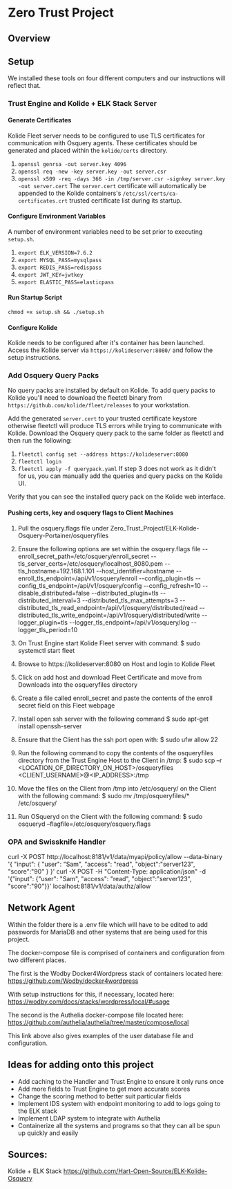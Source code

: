 # Zero Trust Project

## Overview

## Setup

We installed these tools on four different computers and our instructions will reflect that. 

### Trust Engine and Kolide + ELK Stack Server

#### Generate Certificates
Kolide Fleet server needs to be configured to use TLS certificates for communication with Osquery agents. These certificates should be generated and placed within the `kolide/certs` directory.
1. `openssl genrsa -out server.key 4096`
2. `openssl req -new -key server.key -out server.csr`
3. `openssl x509 -req -days 366 -in /tmp/server.csr -signkey server.key -out server.cert`
The `server.cert` certificate will automatically be appended to the Kolide containers's `/etc/ssl/certs/ca-certificates.crt` trusted certificate list during its startup.



#### Configure Environment Variables
A number of environment variables need to be set prior to executing `setup.sh`.
1. `export ELK_VERSION=7.6.2`
2. `export MYSQL_PASS=mysqlpass`
3. `export REDIS_PASS=redispass`
4. `export JWT_KEY=jwtkey`
5. `export ELASTIC_PASS=elasticpass`

#### Run Startup Script
`chmod +x setup.sh && ./setup.sh`

#### Configure Kolide
Kolide needs to be configured after it's container has been launched. Access the Kolide server via `https://kolideserver:8080/` and follow the setup instructions.

### Add Osquery Query Packs
No query packs are installed by default on Kolide. To add query packs to Kolide you'll need to download the fleetctl binary from `https://github.com/kolide/fleet/releases` to your workstation.

Add the generated `server.cert` to your trusted certificate keystore otherwise fleetctl will produce TLS errors while trying to communicate with Kolide. Download the Osquery query pack to the same folder as fleetctl and then run the following:
1. `fleetctl config set --address https://kolideserver:8080`
2. `fleetctl login`
3. `fleetctl apply -f querypack.yaml`
If step 3 does not work as it didn't for us, you can manually add the queries and query packs on the Kolide UI.

Verify that you can see the installed query pack on the Kolide web interface.

#### Pushing certs, key and osquery flags to Client Machines
1. Pull the osquery.flags file under Zero_Trust_Project/ELK-Kolide-Osquery-Portainer/osqueryfiles

2. Ensure the following options are set within the osquery.flags file
    --enroll_secret_path=/etc/osquery/enroll_secret
    --tls_server_certs=/etc/osquery/localhost_8080.pem
    --tls_hostname=192.168.1.101
    --host_identifier=hostname
    --enroll_tls_endpoint=/api/v1/osquery/enroll
    --config_plugin=tls
    --config_tls_endpoint=/api/v1/osquery/config
    --config_refresh=10
    --disable_distributed=false
    --distributed_plugin=tls
    --distributed_interval=3
    --distributed_tls_max_attempts=3
    --distributed_tls_read_endpoint=/api/v1/osquery/distributed/read
    --distributed_tls_write_endpoint=/api/v1/osquery/distributed/write
    --logger_plugin=tls
    --logger_tls_endpoint=/api/v1/osquery/log
    --logger_tls_period=10

3. On Trust Engine start Kolide Fleet server with command: 
    $ sudo systemctl start fleet 

4. Browse to https://kolideserver:8080 on Host and login to Kolide Fleet 

5. Click on add host and download Fleet Certificate and move from Downloads into the osqueryfiles directory

6. Create a file called enroll_secret and paste the contents of the enroll secret field on this Fleet webpage  

7. Install open ssh server with the following command
    $ sudo apt-get install openssh-server

8. Ensure that the Client has the ssh port open with: 
    $ sudo ufw allow 22 

9. Run the following command to copy the contents of the osqueryfiles directory from the Trust Engine Host to the Client in /tmp: 
    $ sudo scp –r <LOCATION_OF_DIRECTORY_ON_HOST>/osqueryfiles <CLIENT_USERNAME>@<IP_ADDRESS>:/tmp 

10. Move the files on the Client from /tmp into /etc/osquery/ on the Client with the following command:
    $ sudo mv /tmp/osqueryfiles/* /etc/osquery/

11. Run OSqueryd on the Client with the following command: 
    $ sudo osqueryd –flagfile=/etc/osquery/osquery.flags 

### OPA and Swissknife Handler
curl -X POST http://localhost:8181/v1/data/myapi/policy/allow --data-binary '{ "input": { "user": "Sam", "access": "read", "object":"server123", "score":"90" } }'
curl -X POST -H "Content-Type: application/json" -d '{"input": {"user": "Sam", "access": "read", "object":"server123", "score":"90"}}' localhost:8181/v1/data/authz/allow

## Network Agent
Within the folder there is a .env file which will have to be edited to add passwords for MariaDB and other systems that are being used for this project. 

The docker-compose file is comprised of containers and configuration from two different places.

The first is the Wodby Docker4Wordpress stack of containers located here:
https://github.com/Wodby/docker4wordpress

With setup instructions for this, if necessary, located here:
https://wodby.com/docs/stacks/wordpress/local/#usage

The second is the Authelia docker-compose file located here:
https://github.com/authelia/authelia/tree/master/compose/local

This link above also gives examples of the user database file and configuration. 

## Ideas for adding onto this project

- Add caching to the Handler and Trust Engine to ensure it only runs once
- Add more fields to Trust Engine to get more accurate scores
- Change the scoring method to better suit particular fields
- Implement IDS system with endpoint monitoring to add to logs going to the ELK stack
- Implement LDAP system to integrate with Authelia 
- Containerize all the systems and programs so that they can all be spun up quickly and easily


## Sources:
Kolide + ELK Stack 
https://github.com/Hart-Open-Source/ELK-Kolide-Osquery
